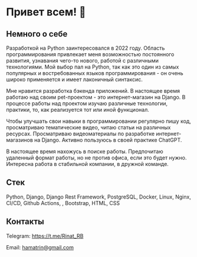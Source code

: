 # Привет всем! 👋

## Немного о себе
Разработкой на Python заинтересовался в 2022 году. Область программирования привлекает меня возможностью постоянного развития, узнавания чего-то нового, работой с различными технологиями. Мой выбор пал на Python, так как это один из самых популярных и востребованных языков программирования - он очень широко применяется и имеет лаконичный синтаксис.

Мне нравится разработка бэкенда приложений. В настоящее время работаю над своим pet-проектом - это интернет-магазин на Django. В процессе работы над проектом изучаю различные технологии, практики, то, как реализуется тот или иной функционал.

Чтобы улучшать свои навыки в программировании регулярно пишу код, просматриваю тематические видео, читаю статьи на различных ресурсах. Просматриваю видеоматериалы по разработке интернет-магазинов на Django. Активно пользуюсь в своей практике ChatGPT.

В настоящее время нахожусь в поиске работы. Предпочитаю удаленный формат работы, но не против офиса, если это будет нужно. Интересна работа в стабильной компании, в дружной команде. 

## Стек

Python, Django, Django Rest Framework, PostgreSQL, Docker, Linux, Nginx, CI/CD, Github Actions, , Bootstrap, HTML, CSS

## Контакты

Telegram: https://t.me/Rinat_RB

Email: hamatrin@gmail.com

